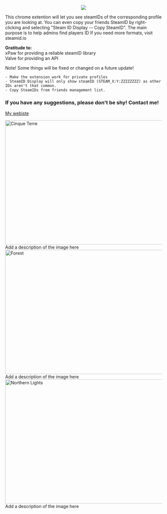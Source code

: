 <p align="center">
  <img src="https://i.imgur.com/uOkTrzA.png">
</p>

This chrome extention will let you see steamIDs of the corresponding profile you are looking at.
You can even copy your friends SteamID by right-clicking and selecting "Steam ID Display -- Copy SteamID".
The main purpose is to help admins find players ID
If you need more formats, visit steamid.io

**Gratitude to:**
<br>xPaw for providing a reliable steamID library
<br>Valve for providing an API

Note! Some things will be fixed or changed on a future update!
```
- Make the extension work for private profiles
- SteamID Display will only show steamID (STEAM_X:Y:ZZZZZZZZ) as other IDs aren't that common.
- Copy SteamIDs from friends management list.
```

### If you have any suggestions, please don't be shy! Contact me!
[My webiste](http://nidushan.com/)


  <a target="_blank" href="https://i.imgur.com/lCLJCRo.png">
    <img src="https://i.imgur.com/lCLJCRo.png" alt="Cinque Terre" width="600" height="400">
  </a>
  <div class="desc">Add a description of the image here</div>



  <a target="_blank" href="https://i.imgur.com/5ltWc71g.png">
    <img src="https://i.imgur.com/5ltWc71g.png" alt="Forest" width="600" height="400">
  </a>
  <div class="desc">Add a description of the image here</div>

<div class="gallery">
  <a target="_blank" href="https://i.imgur.com/vSiqC8c.png">
    <img src="https://i.imgur.com/vSiqC8c.png" alt="Northern Lights" width="600" height="400">
  </a>
  <div class="desc">Add a description of the image here</div>
</div>

